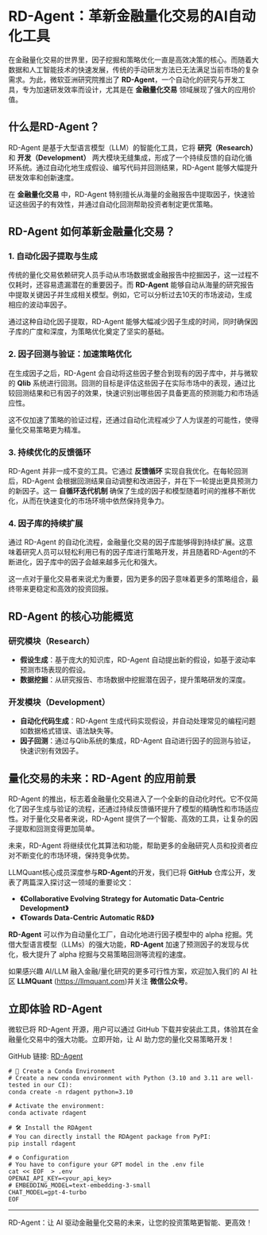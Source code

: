 # RD-Agent：革新金融量化交易的AI自动化工具

在金融量化交易的世界里，因子挖掘和策略优化一直是高效决策的核心。而随着大数据和人工智能技术的快速发展，传统的手动研发方法已无法满足当前市场的复杂需求。为此，微软亚洲研究院推出了 **RD-Agent**，一个自动化的研究与开发工具，专为加速研发效率而设计，尤其是在 **金融量化交易** 领域展现了强大的应用价值。

## 什么是RD-Agent？
RD-Agent 是基于大型语言模型（LLM）的智能化工具，它将 **研究（Research）** 和 **开发（Development）** 两大模块无缝集成，形成了一个持续反馈的自动化循环系统。通过自动化地生成假设、编写代码并回测结果，RD-Agent 能够大幅提升研发效率和创新速度。

在 **金融量化交易** 中，RD-Agent 特别擅长从海量的金融报告中提取因子，快速验证这些因子的有效性，并通过自动化回测帮助投资者制定更优策略。

## RD-Agent 如何革新金融量化交易？

### 1. 自动化因子提取与生成
传统的量化交易依赖研究人员手动从市场数据或金融报告中挖掘因子，这一过程不仅耗时，还容易遗漏潜在的重要因子。而 **RD-Agent** 能够自动从海量的研究报告中提取关键因子并生成相关模型。例如，它可以分析过去10天的市场波动，生成相应的波动率因子。

通过这种自动化因子提取，RD-Agent 能够大幅减少因子生成的时间，同时确保因子库的广度和深度，为策略优化奠定了坚实的基础。

### 2. 因子回测与验证：加速策略优化
在生成因子之后，RD-Agent 会自动将这些因子整合到现有的因子库中，并与微软的 **Qlib** 系统进行回测。回测的目标是评估这些因子在实际市场中的表现，通过比较回测结果和已有因子的效果，快速识别出哪些因子具备更高的预测能力和市场适应性。

这不仅加速了策略的验证过程，还通过自动化流程减少了人为误差的可能性，使得量化交易策略更为精准。

### 3. 持续优化的反馈循环
RD-Agent 并非一成不变的工具。它通过 **反馈循环** 实现自我优化。在每轮回测后，RD-Agent 会根据回测结果自动调整和改进因子，并在下一轮提出更具预测力的新因子。这一 **自循环迭代机制** 确保了生成的因子和模型随着时间的推移不断优化，从而在快速变化的市场环境中依然保持竞争力。

### 4. 因子库的持续扩展
通过 RD-Agent 的自动化流程，金融量化交易的因子库能够得到持续扩展。这意味着研究人员可以轻松利用已有的因子库进行策略开发，并且随着RD-Agent的不断进化，因子库中的因子会越来越多元化和强大。

这一点对于量化交易者来说尤为重要，因为更多的因子意味着更多的策略组合，最终带来更稳定和高效的投资回报。

## RD-Agent 的核心功能概览
### 研究模块（Research）
- **假设生成**：基于庞大的知识库，RD-Agent 自动提出新的假设，如基于波动率预测市场表现的假设。
- **数据挖掘**：从研究报告、市场数据中挖掘潜在因子，提升策略研发的深度。

### 开发模块（Development）
- **自动化代码生成**：RD-Agent 生成代码实现假设，并自动处理常见的编程问题如数据格式错误、语法缺失等。
- **因子回测**：通过与Qlib系统的集成，RD-Agent 自动进行因子的回测与验证，快速识别有效因子。

## 量化交易的未来：RD-Agent 的应用前景
RD-Agent 的推出，标志着金融量化交易进入了一个全新的自动化时代。它不仅简化了因子生成与验证的流程，还通过持续反馈循环提升了模型的精确性和市场适应性。对于量化交易者来说，RD-Agent 提供了一个智能、高效的工具，让复杂的因子提取和回测变得更加简单。

未来，RD-Agent 将继续优化其算法和功能，帮助更多的金融研究人员和投资者应对不断变化的市场环境，保持竞争优势。

LLMQuant核心成员深度参与**RD-Agent**的开发，我们已将 **GitHub** 仓库公开，发表了两篇深入探讨这一领域的重要论文：

- **《Collaborative Evolving Strategy for Automatic Data-Centric Development》**
- **《Towards Data-Centric Automatic R&D》**

**RD-Agent** 可以作为自动量化工厂，自动化地进行因子模型中的 alpha 挖掘。凭借大型语言模型（LLMs）的强大功能，**RD-Agent** 加速了预测因子的发现与优化，极大提升了 alpha 挖掘与交易策略回测等流程的速度。

如果感兴趣 AI/LLM 融入金融/量化研究的更多可行性方案，欢迎加入我们的 AI 社区 **LLMQuant** (https://llmquant.com)并关注 **微信公众号**。




## 立即体验 RD-Agent
微软已将 RD-Agent 开源，用户可以通过 GitHub 下载并安装此工具，体验其在金融量化交易中的强大功能。立即开始，让 AI 助力您的量化交易策略开发！

GitHub 链接: [RD-Agent](https://github.com/microsoft/RD-Agent)

``` 
# 🐍 Create a Conda Environment
# Create a new conda environment with Python (3.10 and 3.11 are well-tested in our CI):
conda create -n rdagent python=3.10

# Activate the environment:
conda activate rdagent

# 🛠️ Install the RDAgent
# You can directly install the RDAgent package from PyPI:
pip install rdagent

# ⚙️ Configuration
# You have to configure your GPT model in the .env file
cat << EOF  > .env
OPENAI_API_KEY=<your_api_key>
# EMBEDDING_MODEL=text-embedding-3-small
CHAT_MODEL=gpt-4-turbo
EOF

```
---

RD-Agent：让 AI 驱动金融量化交易的未来，让您的投资策略更智能、更高效！
